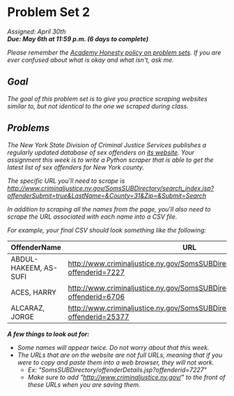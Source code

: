 # Problem Set 2
<i>Assigned: April 30th<i>
<br/><b>Due: May 6th at 11:59 p.m. (6 days to complete)</b>

Please remember the [Academy Honesty policy on problem sets](http://cdn.cs50.net/2014/fall/lectures/0/w/syllabus/syllabus.html#academic_honesty). If you are ever confused about what is okay and what isn't, ask me. 

## Goal
The goal of this problem set is to give you practice scraping websites similar to, but not identical to the one we scraped during class.

## Problems
The New York State Division of Criminal Justice Services publishes a regularly updated database of sex offenders on [its website](http://www.criminaljustice.ny.gov/SomsSUBDirectory/search_index.jsp). Your assignment this week is to write a Python scraper that is able to get the latest list of sex offenders for New York county.

The specific URL you'll need to scrape is http://www.criminaljustice.ny.gov/SomsSUBDirectory/search_index.jsp?offenderSubmit=true&LastName=&County=31&Zip=&Submit=Search

In addition to scraping all the names from the page, you'll also need to scrape the URL associated with each name into a CSV file.

For example, your final CSV should look something like the following:

| OffenderName | URL |
| --- | --- |
| ABDUL-HAKEEM, AS-SUFI | http://www.criminaljustice.ny.gov/SomsSUBDirectory/offenderDetails.jsp?offenderid=7227 |
| ACES, HARRY | http://www.criminaljustice.ny.gov/SomsSUBDirectory/offenderDetails.jsp?offenderid=6706 |
| ALCARAZ, JORGE | http://www.criminaljustice.ny.gov/SomsSUBDirectory/offenderDetails.jsp?offenderid=25377 |

<b>A few things to look out for:</b>
- Some names will appear twice. Do not worry about that this week.
- The URLs that are on the website are not full URLs, meaning that if you were to copy and paste them into a web browser, they will not work.
    - Ex: "SomsSUBDirectory/offenderDetails.jsp?offenderid=7227" 
    - Make sure to add "http://www.criminaljustice.ny.gov/" to the front of these URLs when you are saving them.


